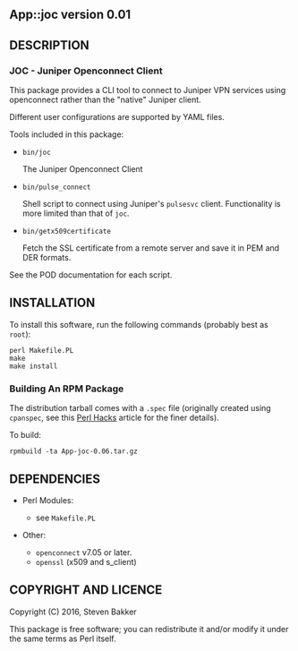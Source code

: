 ## App::joc version 0.01
 
## DESCRIPTION

### JOC - Juniper Openconnect Client

This package provides a CLI tool to connect to Juniper VPN services using openconnect rather than the "native" Juniper client.

Different user configurations are supported by YAML files.

Tools included in this package:

  * `bin/joc`

     The Juniper Openconnect Client

  * `bin/pulse_connect`

    Shell script to connect using Juniper's `pulsesvc` client.
    Functionality is more limited than that of `joc`.

  * `bin/getx509certificate`

    Fetch the SSL certificate from a remote server and save it in PEM and DER formats.

See the POD documentation for each script.

## INSTALLATION
 
To install this software, run the following commands (probably best as `root`):

    perl Makefile.PL
    make
    make install

### Building An RPM Package

The distribution tarball comes with a `.spec` file (originally created using `cpanspec`, see this [Perl Hacks](http://perlhacks.com/2015/10/build-rpms-of-cpan-modules/) article for the finer details).

To build:

    rpmbuild -ta App-joc-0.06.tar.gz

## DEPENDENCIES
 
  * Perl Modules:
    - see `Makefile.PL`

  * Other:
	- `openconnect` v7.05 or later.
	- `openssl` (x509 and s_client)
 
## COPYRIGHT AND LICENCE
 
Copyright (C) 2016, Steven Bakker _<sb AT monkey-mind DOT net>_
 
This package is free software; you can redistribute it and/or modify
it under the same terms as Perl itself.
